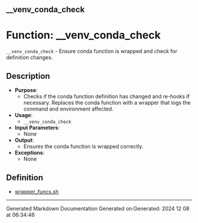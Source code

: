 ## __venv_conda_check
# Function: __venv_conda_check
`__venv_conda_check` - Ensure conda function is wrapped and check for definition changes.
## Description
- **Purpose**: 
  - Checks if the conda function definition has changed and re-hooks if necessary. Replaces
    the conda function with a wrapper that logs the command and environment affected.
- **Usage**: 
  - `__venv_conda_check`
- **Input Parameters**: 
  - None
- **Output**: 
  - Ensures the conda function is wrapped correctly.
- **Exceptions**: 
  - None
## Definition
* [wrapper_funcs.sh](/docs/shdoc/bin/shinclude/wrapper_funcs_sh.md)

---
Generated Markdown Documentation
Generated on:Generated: 2024 12 08 at 06:34:46
